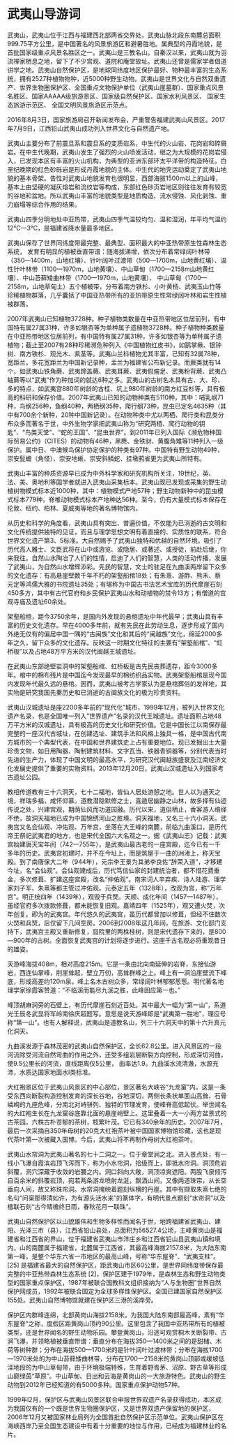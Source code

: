 # 武夷山导游词  
武夷山，武夷山位于江西与福建西北部两省交界处，武夷山脉北段东南麓总面积999.75平方公里，是中国著名的风景旅游区和避暑胜地。属典型的丹霞地貌，是首批国家级重点风景名胜区之一。武夷山是三教名山。自秦汉以来，武夷山就为羽流禅家栖息之地，留下了不少宫观、道院和庵堂故址。武夷山还曾是儒家学者倡道讲学之地。武夷山自然保护区，是地球同纬度地区保护最好、物种最丰富的生态系统，拥有2527种植物物种，近5000种野生动物。武夷山是世界文化与自然双重遗产、世界生物圈保护区、全国重点文物保护单位（武夷山崖墓群）、国家重点风景名胜区、国家AAAAA级旅游景区、国家级自然保护区、国家水利风景区、 国家生态旅游示范区、 全国文明风景旅游区示范点。  

2016年8月3日，国家旅游局召开新闻发布会，严重警告福建武夷山风景区。2017年7月9日，江西铅山武夷山成功列入世界文化与自然遗产地。  

武夷山主要分布了前震旦系和震旦系的变质岩系，中生代的火山岩、花岗岩和碎屑岩。在中生代晚期，武夷山发生了强烈的火山喷发活动，继之为大规模的花岗岩侵入，已发现本区有丰富的火山机构，为典型的亚洲东部环太平洋带的构造特征。白垩纪晚期的红色砂砾岩是形成丹霞地貌的主体。中生代的地壳运动奠定了武夷山地貌的基本骨架。告性对武夷山地貌发育也很明显，西部海拔1500m以上的山峰，基本上由坚硬的凝灰熔岩和流纹岩等构成，东部红色砂页岩地区则往往发育有较宽的谷地和盆地。所以武夷山丰富的地貌类型是地质构造、流水侵蚀、风化剥蚀、重力崩塌等综合作用的结果。  

武夷山四季分明地处中亚热带，武夷山四季气温较均匀、温和湿润，年平均气温约12℃—3℃，是福建省降水量最多地区。  

武夷山保存了世界同纬度带最完整、最典型、面积最大的中亚热带原生性森林生态系统， 发育有明显的植被垂直带谱：随海拔递增，依次分布着常绿阔叶林带（350—1400m，山地红壤）、针叶阔叶过渡带（500—1700m，山地黄红壤）、温性针叶林带（1100—1970m，山地黄壤）、中山草甸（1700—2158m山地黄红壤）、中山苔藓矮曲林带（1700—1970m，山地黄壤）、 中山草甸（1700—2158m，山地草甸土）五个植被带，分布着南方铁杉、小叶黄杨、武夷玉山竹等珍稀植物群落，几乎囊括了中国亚热带所有的亚热带原生性常绿阔叶林和岩生性植被群落。  

2007年武夷山已知植物3728种。种子植物类数量在中亚热带地区位居前列，有中国特有属27属31种，许多如银杏等为单种属孑遗植物3728种。种子植物种类数量在中亚热带地区位居前列，有中国特有属27属31种，许多如银杏等为单种属孑遗植物；截止至2007有28种珍稀濒危种列入《中国植物红皮书》，如鹅掌楸、银钟树、南方铁杉、观光木、紫茎等。武夷山兰科植物尤其丰富，已知有32属78种，宽距兰，多花宽距兰为中国新记录种，盂兰为福建省公布新记录。而蕨类就有14个，如武夷山铁角蕨、武夷蹄盖蕨、武夷耳蕨、武夷假瘤足、武夷粉背蕨、武夷凸轴蕨等以“武夷”作为种加词的就达6种之多。武夷山的古树名木具有古、大、珍、多的特点，如武夷宫880年树龄的古桂、坑上980年树龄的南方红豆杉等，具有极高的科研和保存价值。2007年武夷山已知的动物种类有5110种，其中：哺乳纲71种，鸟纲256种，鱼纲40种，两栖纲35种，爬行纲73种，昆虫已定名4635种（其中有700余个新种，20种中国新记录）。在动物种类中尤以两栖、爬行类和昆类分布众多而著名于世，中外生物学家把武夷山称为“研究两栖、爬行动物的钥匙”、“鸟类天堂”、“蛇的王国”、“昆虫世界”。到2011年已列入国际《濒危物种国际贸易公约》（CITES）的动物有46种，黑麂、金铁豺、黄腹角雉等11种列入一级保护。属中日、中澳候鸟保护协定保护的种类有97种。中国特有野生动物49种，崇安髭蟾（角怪）、崇安地蜥、崇安斜鳞蛇、挂墩鸦雀更为武夷山所特有。  

武夷山丰富的种质资源早已成为中外科学家和研究机构所关注，19世纪，英、法、美、奥地利等国学者就进入武夷山采集标本。武夷山现已发现或采集的野生动植树物模式标本近1000种，其中：植物模式产地57种；野生动物新种中的昆虫模式标本779种，脊椎动物模式标本产地种达56种。至今，仍有大量模式标本保存在伦敦、纽约、柏林、夏威夷等地的著名博物馆内。  

从历史和科学的角度看，武夷山具有突出、普遍价值，不仅能为已消逝的古文明和文化传统提供独特的见证，而且与理学思想文明有着直接的、实质性的联系，符合世界文化遗产第3、5标准。大自然赐予了武夷山独特和优越的自然环境，吸引了历代高人雅士、文臣武将在山中或游览、或隐居、或著述、或授徒，前赴后继，你来我往。自然山水陶冶了人们的性情，启迪了人们的智慧，人类的活动传播，发展了武夷山，为自然山水增辉添彩。先民的智慧，文士的驻足在九曲溪两岸留下众多的文化遗存：有高悬崖壁数千年不朽的架壑船棺18处；有朱熹、游酢、熊禾、蔡元定等鸿儒大雅的书院遗址35处；有堪称为中国古书法艺术宝库的历代摩崖石刻450多方，其中有古代官府和乡民保护武夷山水和动植物的禁令13方；有僧道的宫观寺庙及遗址60余处。  

架壑船棺，距今3750余年，是国内外发现的悬棺遗址中年代最早；武夷山具有丰富的历史文化遗存。早在4000多年前，就有先民在此劳动生息，逐步形成了国内外绝无仅有的偏居中国一隅的“古闽族”文化和其后的“闽越族”文化，绵延2000多年之久，留下众多的文化遗存。反映这一时期文化特征的主要有“架壑船棺”、“虹桥板”以及占地48万平方米的汉代闽越王城遗址。  

在武夷山东部绝壁岩洞中的架壑船棺、虹桥板是古先民丧葬遗存，距今3000多年。棺中的棉布残片是中国迄今发现最早的棉纺织品实物。武夷架壑船棺是现今国内发现年代最久远的悬棺。因而，武夷山被考古学家认为是悬棺葬俗的发祥地，其实物是研究我国先秦历史和已消逝的古闽族文化的极为珍贵资料。  

武夷山汉城遗址是座2200多年前的“现代化”城市，1999年12月，被列入世界文化遗产名录，也是全国唯一列入“世界遗产”名录的汉代王城遗址。遗址面积占地48万平方米的汉城遗址，具有极高的历史文化和研究价值。它是中国长江以南保存最完整的一座汉代古城址，在创建选址、建筑手法和风格上独具一格，是中国古代南方城市的一个典型代表，在中国和世界建筑史上占有重要地位。现已发掘出土大量珍贵文物，如日用陶器、陶制建筑材料、文字瓦当、铁器青铜器等，分别代表当时先进的生产力，体现了中国文明的最高水平，为研究汉代闽越族盛衰及江南经济文化发展史提供了重要的实物资料。2013年12月20日，武夷山汉城遗址入列国家考古遗址公园。  

教相传道教有三十六洞天，七十二福地，皆仙人居处游憩之地。世人以为通天之境，祥瑞多福，咸怀仰慕。道教潜隐默修之士，喜遁居幽静之山林，故多择有仙迹传说之处，兴建宫观，期荫仙风而功道园融。历代以来，道侣栖止，香客游人络绎不绝，故洞天福地已成为中国锦绣河山之胜境。洞天福地，又名三十六小洞天。武夷宫又名会仙观、冲佑观、万年宫，坐落在大王峰的南麓，前临九曲溪口，是历代帝王祭祀武夷君的地方，也是宋代全国六大名观之一。据《武夷山志》记载：武夷宫始建唐天宝年间（742—755年），是武夷山最古老的一座宫殿，迄今已有一千多年的历史。武夷宫初建时，并不在今址上，而是筑屋于一曲的洲渚上，称天宝殿。到了南唐保大二年（944年），元宗李王景为其弟李良佐“辞荣入道”，才移建今址，名“会仙观”。会仙观建成后，历代笃信仙家的封建统治者，都不惜花费重金，多次修葺、扩建这座宫殿，改名“仲佑观”。南宋词人辛弃疾、诗人陆游、理学家刘子军、朱熹等都主管过冲佑观。元泰定五年（1328年），改观为宫，称“万年宫”。明正统四年（1439年），观毁于兵燹。天顺、成化年间（1457—1487年），虽经官府多次拨款修葺，都未能恢复旧观。嘉靖四年（1525年），观又遭火焚，次年创复。即为的武夷宫。年代悠久的武夷宫，虽历代都曾加以修葺，但经不住数次火焚和兵燹，后仅留下几间空房。2006到2008年这几年间，在旅游、文化部门支持下，武夷宫主殿又重新修复，庭院里的两株桂树，则是宋代遗存下来的，是800—900年的古树。全面恢复武夷宫的计划将逐步进行。这座千古名观必将重现昔日的雄姿。  

天游峰海拔408m，相对高度215m。它是一条由北向南延伸的岩脊，东接仙游岩，西连仙掌峰，削崖耸起，壁立万仞，高耸群峰之上。峰上有一涧沿崖壁流下峰底，形成高差约120m泉。峰上名木古树众多，常绿阔叶林郁郁葱葱。明代著名地理学家徐霞客赞道：“不临溪而能尽九溪之胜，此峰固应第一也。”  

峰顶胡麻涧旁的石壁上，有历代摩崖石刻近百处。其中最大一幅为“第一山”，系道光壬辰冬武显将军岭南徐庆超题写。意思是说天游峰即是“武夷第一胜地”，理应号称“第一山”。也有人解释说，武夷山是道教名山，列三十六洞天中的第十六升真元化洞天。  

九曲溪发源于森林茂密的武夷山自然保护区，全长62.8公里。进入风景区的一段河流除受河流自然弯曲的作用之外，还受多组岩层断裂方向控制，形成深切河曲，使9.5公里长的河流，直线距离仅5公里， 曲率达1.9。九曲溪水流清澈，水源充沛，水质达国家地面水Ι类标准。  

大红袍景区位于武夷山风景区的中心部位，景区著名大峡谷“九龙窠”内。这是一条受东西向断裂构造控制发育的深长谷地，谷地深切，两侧长条状单面山高耸、石骨嶙峋的九座危峰，分南北对峙骈列、独特的节理发育，使峰脊高低起伏。举世闻名的大红袍生长在九龙窠谷底靠北面的悬崖峭壁上。这里叠着一大一小两方盆景式的古茶园，六株古朴苍郁的茶树，枝繁叶茂。它已有340余年的历史。2007年7月，最后一次采摘自350年母树的20克大红袍茶叶被中国国家博物馆珍藏，这也是现代茶叶第一次被藏入国博。今后，武夷山将不再制作母树大红袍茶叶。  

武夷山水帘洞为武夷山著名的七十二洞之一。位于章堂涧之北。进入景点处，有一线小飞瀑自霞滨岩顶飞泻而下，称为小水帘洞，拾级而上，即抵水帘洞。洞顶危岩斜覆，洞穴深藏于收敛的岩腰之内。洞口斜向大敞，洞顶凉爽遮阳。两股飞泉倾泻自百余米的斜覆岩顶，宛若两条游龙喷射龙涎，飘洒山间，又像两道珠帘，从长空垂向人间，故又称珠帘洞。水帘洞掩映着题刻纵横的丹崖。其中有撷取朱熹七绝的名句“问渠那得清如许，为有源头活水来”的篆体字。有明代景点题刻“水帘洞”以及楹联石刻“古今晴檐终日雨，春秋花月一联珠”。  

武夷山自然保护区以山貌雄伟和生物多样性而闻名于世，地跨福建省武夷山、建阳、光泽三市（县），江西省铅山县处，总面积为56527.4公顷，主峰黄岗山是福建省和江西省的界山，位于福建省武夷山市洋庄乡和江西省铅山县武夷山镇和境内，山的南麓属于福建省，北麓属于江西省，其最高峰海拔2157.8米，为大陆东南第一峰，是整个华东六省一市地区的最高山峰，号称“华东屋脊”、“武夷支柱”。[25] 是福建省最大的自然保护区，距武夷山市区60公里，是世界同纬度带保存最完整的中亚热带森林生态系统 [2]，保护区建于1979年，是森林生态和野生动物类型的国家重点保护区，1987年被联合国教科文组织接纳为“人与生物圈”世界自然保护网成员，1992年被联合国定为全球多样性保护区。全国已建国家自然保护区155处。武夷山自然博物馆就建在保护区三港的溪岸旁。  

保护区内群峰连绵，北部黄岗山海拔2158米，为我国大陆东南部最高峰，素有“华东屋脊”之称，度假区距黄岗山顶约90公里。这里包含了我国中亚热带所有的植被类型，还是世界闻名的野生动物乐园。攀登黄岗山，沿途可观赏桐木关断裂带、古涧飞瀑，并领略植被垂直带谱：垂直分布在海拔350—1400米之间的是甜槠、木荷等树种群；分布在海拔500—1700米的是针叶阔叶过渡林带；分布在海拔1700—1970米处的为中山苔藓矮曲林带，分布在1700—2158米的黄岗山顶部或缓坡低洼地段的为中山草甸带，由于环境极端特殊，生育着野青茅、沼原、野古草等形成山巅绿茵“草原”。中山草甸、日出和云海是黄岗山的一大旅游特色。武夷山的野生动物到2012年已经知道的有5000多种。国家重点保护动物57种。  

1999年l2月，保护区与武夷山风景区联合申报世界双遗产名录获得成功，本区成为我国仅有的一个既是世界生物圈保护区，又是世界双遗产保留地的保护区，2006年12月又被国家林业局列为全国首批自然保护区示范单位。武夷山保护区在海峡西岸乃至全国生态建设中有着十分重要的地位与作用，已经成为福建林业的名片。  
